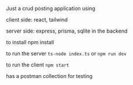 Just a crud posting application using 

 client side:
    react, tailwind

 server side:
    express, prisma, sqlite in the backend


to install 
npm install

to run the server 
`ts-node index.ts`
or `npm run dev`

to run the client
`npm start`


has a postman collection for testing